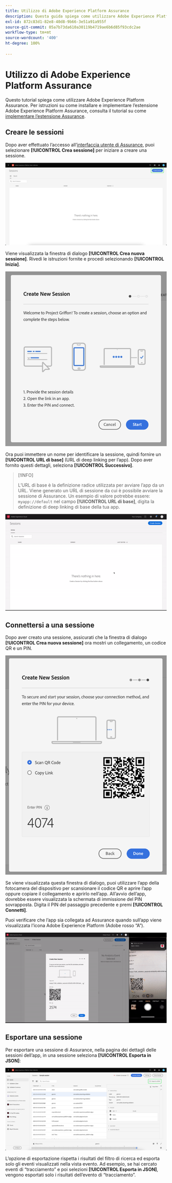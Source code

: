 ```yaml
---
title: Utilizzo di Adobe Experience Platform Assurance
description: Questa guida spiega come utilizzare Adobe Experience Platform Assurance dopo averlo installato e implementato.
exl-id: 872c83d1-82e8-40d8-9b66-3e51a91a955f
source-git-commit: 05a7b73da610a30119b4719ae6b6d85f93cdc2ae
workflow-type: tm+mt
source-wordcount: '400'
ht-degree: 100%

---
```


# Utilizzo di Adobe Experience Platform Assurance

Questo tutorial spiega come utilizzare Adobe Experience Platform Assurance. Per istruzioni su come installare e implementare l’estensione Adobe Experience Platform Assurance, consulta il tutorial su come [implementare l’estensione Assurance](./implement-assurance.md).

## Creare le sessioni

Dopo aver effettuato l’accesso all’[interfaccia utente di Assurance](https://experience.adobe.com/it/assurance), puoi selezionare **[!UICONTROL Crea sessione]** per iniziare a creare una sessione.

![Il pulsante Crea sessione è evidenziato e mostra dove è possibile creare una sessione.](./images/using-assurance/create-session.png)

Viene visualizzata la finestra di dialogo **[!UICONTROL Crea nuova sessione]**. Rivedi le istruzioni fornite e procedi selezionando **[!UICONTROL Inizia]**.

![Viene visualizzata la finestra di dialogo Crea nuova sessione, con le istruzioni per l’utilizzo di Assurance.](./images/using-assurance/create-new-session.png)

Ora puoi immettere un nome per identificare la sessione, quindi fornire un **[!UICONTROL URL di base]** (URL di deep linking per l’app). Dopo aver fornito questi dettagli, seleziona **[!UICONTROL Successivo]**.

>[!INFO]
>
>L’URL di base è la definizione radice utilizzata per avviare l’app da un URL. Viene generato un URL di sessione da cui è possibile avviare la sessione di Assurance. Un esempio di valore potrebbe essere: `myapp://default` nel campo **[!UICONTROL URL di base]**, digita la definizione di deep linking di base della tua app.

![Viene visualizzato l’intero flusso di lavoro della creazione di una nuova sessione.](./images/using-assurance/create-session.gif)

## Connettersi a una sessione

Dopo aver creato una sessione, assicurati che la finestra di dialogo **[!UICONTROL Crea nuova sessione]** ora mostri un collegamento, un codice QR e un PIN.

![Viene visualizzata una finestra di dialogo che mostra le opzioni di connessione alla sessione di Assurance.](./images/using-assurance/create-new-session-pin.png)

Se viene visualizzata questa finestra di dialogo, puoi utilizzare l’app della fotocamera del dispositivo per scansionare il codice QR e aprire l’app oppure copiare il collegamento e aprirlo nell’app. All’avvio dell’app, dovrebbe essere visualizzata la schermata di immissione del PIN sovrapposta. Digita il PIN del passaggio precedente e premi **[!UICONTROL Connetti]**.

Puoi verificare che l’app sia collegata ad Assurance quando sull’app viene visualizzata l’icona Adobe Experience Platform (Adobe rosso “A”).

![Viene visualizzato l’intero flusso di lavoro della connessione dell’applicazione a una sessione di Assurance.](./images/using-assurance/connect-session.gif)

## Esportare una sessione

Per esportare una sessione di Assurance, nella pagina dei dettagli delle sessioni dell’app, in una sessione seleziona **[!UICONTROL Esporta in JSON]**:

![Esportazione di una sessione](./images/using-assurance/export-session.png)

L’opzione di esportazione rispetta i risultati del filtro di ricerca ed esporta solo gli eventi visualizzati nella vista evento. Ad esempio, se hai cercato eventi di “tracciamento” e poi selezioni **[!UICONTROL Esporta in JSON]**, vengono esportati solo i risultati dell’evento di “tracciamento”.
